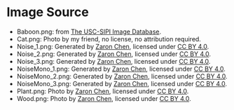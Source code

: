 # Image Source

- Baboon.png: from [The USC-SIPI Image Database](https://sipi.usc.edu/database/database.php?volume=misc).
- Cat.png: Photo by my friend, no license, no attribution required.
- Noise_1.png: Generated by [Zaron Chen](https://github.com/ZRNOF), licensed under [CC BY 4.0](http://creativecommons.org/licenses/by/4.0/).
- Noise_2.png: Generated by [Zaron Chen](https://github.com/ZRNOF), licensed under [CC BY 4.0](http://creativecommons.org/licenses/by/4.0/).
- Noise_3.png: Generated by [Zaron Chen](https://github.com/ZRNOF), licensed under [CC BY 4.0](http://creativecommons.org/licenses/by/4.0/).
- NoiseMono_1.png: Generated by [Zaron Chen](https://github.com/ZRNOF), licensed under [CC BY 4.0](http://creativecommons.org/licenses/by/4.0/).
- NoiseMono_2.png: Generated by [Zaron Chen](https://github.com/ZRNOF), licensed under [CC BY 4.0](http://creativecommons.org/licenses/by/4.0/).
- NoiseMono_3.png: Generated by [Zaron Chen](https://github.com/ZRNOF), licensed under [CC BY 4.0](http://creativecommons.org/licenses/by/4.0/).
- Plant.png: Photo by [Zaron Chen](https://github.com/ZRNOF), licensed under [CC BY 4.0](http://creativecommons.org/licenses/by/4.0/).
- Wood.png: Photo by [Zaron Chen](https://github.com/ZRNOF), licensed under [CC BY 4.0](http://creativecommons.org/licenses/by/4.0/).

